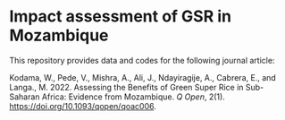 # Impact assessment of GSR in Mozambique
 This repository provides data and codes for the following journal article:

Kodama, W., Pede, V., Mishra, A., Ali, J., Ndayiragije, A., Cabrera, E., and Langa., M. 2022. Assessing the Benefits of Green Super Rice in Sub-Saharan Africa: Evidence from Mozambique. *Q Open*, 2(1). https://doi.org/10.1093/qopen/qoac006. 